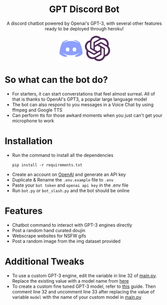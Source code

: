 <div align="center">

# GPT Discord Bot
A discord chatbot powered by Openai's GPT-3, with several other features ready to be deployed through heroku!

<img src="https://raw.githubusercontent.com/ota0912/GPT-discord-bot/main/media/discord.png" height="80"/> 
<img src="https://raw.githubusercontent.com/ota0912/GPT-discord-bot/main/media/gpt3.png" height="80"/>

</div>

# So what can the bot do?
- For starters, it can start converstations that feel almost surreal. All of that is thanks to OpenAI's GPT3, a popular large language model
- The bot can also respond to you messages in a Voice Chat by using ffmpeg and Google TTS
- Can perform tts for those awkard moments when you just can't get your microphone to work
  
# Installation

- Run the command to install all the dependencies
  ```
  pip install -r requirements.txt
  ```
- Create an account on [OpenAI](https://openai.com/api/) and generate an API key
- Duplicate & Rename the `.env.example` file to `.env`
- Paste your `bot token` and `openai api key` in the .env file
- Run `bot.py` or `bot_slash.py` and the bot should be online

# Features
- Chatbot command to interact with GPT-3 engines directly
- Post a random hand curated doujin
- Webscrape websites for NSFW gifs
- Post a random image from the img dataset provided


# Additional Tweaks
<!--
- To enable tts, you'll have to manually install ffmpeg by following [this](https://www.geeksforgeeks.org/how-to-install-ffmpeg-on-windows/) tutorial 
-->
- To use a custom GPT-3 engine, edit the variable in line 32 of [main.py](main.py). Replace the existing value with a model name from [here](https://beta.openai.com/docs/models/gpt-3)
- To create a custom fine tuned GPT-3 model, refer to [this](https://beta.openai.com/docs/guides/fine-tuning) guide. Then comment line 32 and uncomment line 33 after replacing the value of variable `model` with the name of your custom model in [main.py](main.py)

